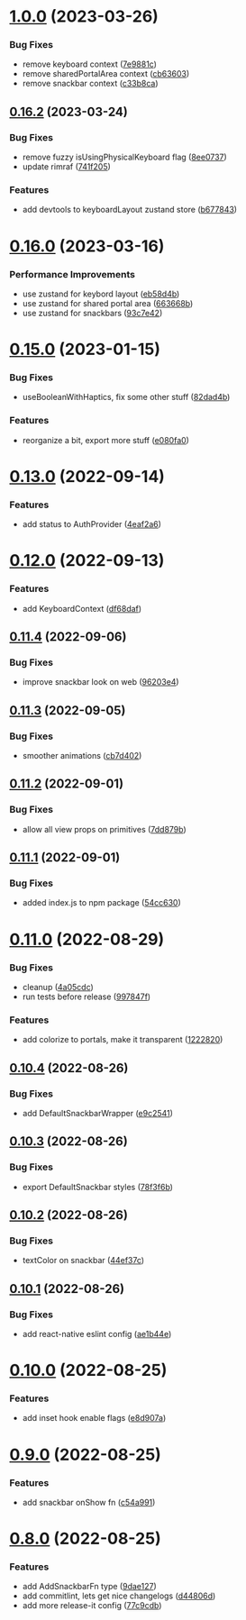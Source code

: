 

# [1.0.0](https://github.com/Kingstinct/react/compare/v0.16.2...v1.0.0) (2023-03-26)


### Bug Fixes

* remove keyboard context ([7e9881c](https://github.com/Kingstinct/react/commit/7e9881cb4be9191c14b843c7e7e35a15357ec643))
* remove sharedPortalArea context ([cb63603](https://github.com/Kingstinct/react/commit/cb63603ddd3fc647654905de032dd5c468c838a2))
* remove snackbar context ([c33b8ca](https://github.com/Kingstinct/react/commit/c33b8caa558e4e82098599656760476791ee598b))

## [0.16.2](https://github.com/Kingstinct/react/compare/v0.16.0...v0.16.2) (2023-03-24)


### Bug Fixes

* remove fuzzy isUsingPhysicalKeyboard flag ([8ee0737](https://github.com/Kingstinct/react/commit/8ee07376d18e4addeac771fa4d1c33dda5f67a1b))
* update rimraf ([741f205](https://github.com/Kingstinct/react/commit/741f2055e29a07af02e924fe691bb14ff12789f7))


### Features

* add devtools to keyboardLayout zustand store ([b677843](https://github.com/Kingstinct/react/commit/b677843c782bad0755fde33aaa1db7b265f198b6))

# [0.16.0](https://github.com/Kingstinct/react/compare/v0.15.0...v0.16.0) (2023-03-16)


### Performance Improvements

* use zustand for keybord layout ([eb58d4b](https://github.com/Kingstinct/react/commit/eb58d4be231f121a64f41702621d7895d54ad45f))
* use zustand for shared portal area ([663668b](https://github.com/Kingstinct/react/commit/663668b1fb95689ab87295765c6a11c37fd5ef1a))
* use zustand for snackbars ([93c7e42](https://github.com/Kingstinct/react/commit/93c7e424663e4954398b3928247d52f29eaecb24))

# [0.15.0](https://github.com/kingstinct/react/compare/v0.13.0...v0.15.0) (2023-01-15)


### Bug Fixes

* useBooleanWithHaptics, fix some other stuff ([82dad4b](https://github.com/kingstinct/react/commit/82dad4b16efd83a7576ecb02e249cb0db425d8a7))


### Features

* reorganize a bit, export more stuff ([e080fa0](https://github.com/kingstinct/react/commit/e080fa0ee7ec7f4eafd547488c5d05882d115f17))

# [0.13.0](https://github.com/Kingstinct/react/compare/v0.12.0...v0.13.0) (2022-09-14)


### Features

* add status to AuthProvider ([4eaf2a6](https://github.com/Kingstinct/react/commit/4eaf2a6f4a51ef141205aef329c2ad7a2663785d))

# [0.12.0](https://github.com/Kingstinct/react/compare/v0.11.5...v0.12.0) (2022-09-13)


### Features

* add KeyboardContext ([df68daf](https://github.com/Kingstinct/react/commit/df68dafceed3f67c3b60100d43d6eb80e4252f28))

## [0.11.4](https://github.com/Kingstinct/react/compare/v0.11.3...v0.11.4) (2022-09-06)


### Bug Fixes

* improve snackbar look on web ([96203e4](https://github.com/Kingstinct/react/commit/96203e40f3c4d563e9627ea64ac4fe760dda226a))

## [0.11.3](https://github.com/Kingstinct/react/compare/v0.11.2...v0.11.3) (2022-09-05)


### Bug Fixes

* smoother animations ([cb7d402](https://github.com/Kingstinct/react/commit/cb7d402f86f149deb35d0d414abd2a2f17f747a5))

## [0.11.2](https://github.com/Kingstinct/react/compare/v0.11.1...v0.11.2) (2022-09-01)


### Bug Fixes

* allow all view props on primitives ([7dd879b](https://github.com/Kingstinct/react/commit/7dd879b1a94f6e978807ea039a7ec03451fee536))

## [0.11.1](https://github.com/Kingstinct/react/compare/v0.11.0...v0.11.1) (2022-09-01)


### Bug Fixes

* added index.js to npm package ([54cc630](https://github.com/Kingstinct/react/commit/54cc630d5f6fd7101b656e21a54429b4152b6e92))

# [0.11.0](https://github.com/Kingstinct/react/compare/v0.10.4...v0.11.0) (2022-08-29)


### Bug Fixes

* cleanup ([4a05cdc](https://github.com/Kingstinct/react/commit/4a05cdc12aa0d45c8827604c4d2381172454bebb))
* run tests before release ([997847f](https://github.com/Kingstinct/react/commit/997847f7bc3f4e9ead7f10b044337601eae49ff0))


### Features

* add colorize to portals, make it transparent ([1222820](https://github.com/Kingstinct/react/commit/1222820d729691155ee9f1b9650138ced1c14105))

## [0.10.4](https://github.com/Kingstinct/react/compare/v0.10.3...v0.10.4) (2022-08-26)


### Bug Fixes

* add DefaultSnackbarWrapper ([e9c2541](https://github.com/Kingstinct/react/commit/e9c254157b2ebd15ac2e343a0f38c25e583e9a5e))

## [0.10.3](https://github.com/Kingstinct/react/compare/v0.10.2...v0.10.3) (2022-08-26)


### Bug Fixes

* export DefaultSnackbar styles ([78f3f6b](https://github.com/Kingstinct/react/commit/78f3f6b96b44147ffcd39dd5de2aa0dadf4eeafb))

## [0.10.2](https://github.com/Kingstinct/react/compare/v0.10.1...v0.10.2) (2022-08-26)


### Bug Fixes

* textColor on snackbar ([44ef37c](https://github.com/Kingstinct/react/commit/44ef37c854220242b3da857cfc9b74d8e383a558))

## [0.10.1](https://github.com/Kingstinct/react/compare/v0.10.0...v0.10.1) (2022-08-26)


### Bug Fixes

* add react-native eslint config ([ae1b44e](https://github.com/Kingstinct/react/commit/ae1b44e5f79369c84ea466ae4d993f5fa0ad9d90))

# [0.10.0](https://github.com/Kingstinct/react/compare/v0.9.0...v0.10.0) (2022-08-25)


### Features

* add inset hook enable flags ([e8d907a](https://github.com/Kingstinct/react/commit/e8d907aa8b86d20b7f1efa63834cff9c4759782d))

# [0.9.0](https://github.com/Kingstinct/react/compare/v0.8.0...v0.9.0) (2022-08-25)


### Features

* add snackbar onShow fn ([c54a991](https://github.com/Kingstinct/react/commit/c54a991d79c02a1ca99476a69b63fb346243cf32))

# [0.8.0](https://github.com/Kingstinct/react/compare/v0.7.0...v0.8.0) (2022-08-25)


### Features

* add AddSnackbarFn type ([9dae127](https://github.com/Kingstinct/react/commit/9dae127c491e9093a29ab7f2ca85b0c4ccbabef6))
* add commitlint, lets get nice changelogs ([d44806d](https://github.com/Kingstinct/react/commit/d44806d79b22e2822214aee9b8df6636472c0edd))
* add more release-it config ([77c9cdb](https://github.com/Kingstinct/react/commit/77c9cdb22ae37f4b5fdb487b1dc4953db3a26304))